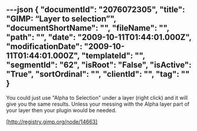 ---json
{
  "documentId": "2076072305",
  "title": "GIMP: “Layer to selection”",
  "documentShortName": "",
  "fileName": "",
  "path": "",
  "date": "2009-10-11T01:44:01.000Z",
  "modificationDate": "2009-10-11T01:44:01.000Z",
  "templateId": "",
  "segmentId": "62",
  "isRoot": "False",
  "isActive": "True",
  "sortOrdinal": "",
  "clientId": "",
  "tag": ""
}
---

You could just use &quot;Alpha to Selection&quot; under a layer (right click) and it will give you the same results. Unless your messing with the Alpha layer part of your layer then your plugin would be needed.

[http://registry.gimp.org/node/14663]
